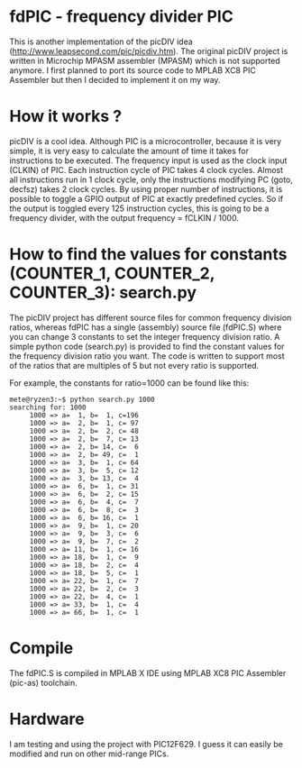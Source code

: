 
# fdPIC - frequency divider PIC

This is another implementation of the picDIV idea (http://www.leapsecond.com/pic/picdiv.htm). The original picDIV project is written in Microchip MPASM assembler (MPASM) which is not supported anymore. I first planned to port its source code to MPLAB XC8 PIC Assembler but then I decided to implement it on my way. 

# How it works ?

picDIV is a cool idea. Although PIC is a microcontroller, because it is very simple, it is very easy to calculate the amount of time it takes for instructions to be executed. The frequency input is used as the clock input (CLKIN) of PIC. Each instruction cycle of PIC takes 4 clock cycles. Almost all instructions run in 1 clock cycle, only the instructions modifying PC (goto, decfsz) takes 2 clock cycles. By using proper number of instructions, it is possible to toggle a GPIO output of PIC at exactly predefined cycles. So if the output is toggled every 125 instruction cycles, this is going to be a frequency divider, with the output frequency = fCLKIN / 1000.

# How to find the values for constants (COUNTER_1, COUNTER_2, COUNTER_3): search.py

The picDIV project has different source files for common frequency division ratios, whereas fdPIC has a single (assembly) source file (fdPIC.S) where you can change 3 constants to set the integer frequency division ratio. A simple python code (search.py) is provided to find the constant values for the frequency division ratio you want. The code is written to support most of the ratios that are multiples of 5 but not every ratio is supported.

For example, the constants for ratio=1000 can be found like this:

```
mete@ryzen3:~$ python search.py 1000
searching for: 1000
     1000 => a=  1, b=  1, c=196
     1000 => a=  2, b=  1, c= 97
     1000 => a=  2, b=  2, c= 48
     1000 => a=  2, b=  7, c= 13
     1000 => a=  2, b= 14, c=  6
     1000 => a=  2, b= 49, c=  1
     1000 => a=  3, b=  1, c= 64
     1000 => a=  3, b=  5, c= 12
     1000 => a=  3, b= 13, c=  4
     1000 => a=  6, b=  1, c= 31
     1000 => a=  6, b=  2, c= 15
     1000 => a=  6, b=  4, c=  7
     1000 => a=  6, b=  8, c=  3
     1000 => a=  6, b= 16, c=  1
     1000 => a=  9, b=  1, c= 20
     1000 => a=  9, b=  3, c=  6
     1000 => a=  9, b=  7, c=  2
     1000 => a= 11, b=  1, c= 16
     1000 => a= 18, b=  1, c=  9
     1000 => a= 18, b=  2, c=  4
     1000 => a= 18, b=  5, c=  1
     1000 => a= 22, b=  1, c=  7
     1000 => a= 22, b=  2, c=  3
     1000 => a= 22, b=  4, c=  1
     1000 => a= 33, b=  1, c=  4
     1000 => a= 66, b=  1, c=  1
```

# Compile

The fdPIC.S is compiled in MPLAB X IDE using MPLAB XC8 PIC Assembler (pic-as) toolchain.

# Hardware

I am testing and using the project with PIC12F629. I guess it can easily be modified and run on other mid-range PICs.
